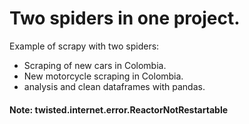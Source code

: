 # Two spiders in one project.

Example of scrapy with two spiders:
- Scraping of new cars in Colombia.
- New motorcycle scraping in Colombia.
- analysis and clean dataframes with pandas.

#### Note: twisted.internet.error.ReactorNotRestartable